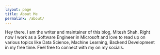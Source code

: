 ```yaml
---
layout: page
title: About Me
permalink: /about/
---
```


Hey there. I am the writer and maintainer of this blog, Mitesh Shah. Right now I work as a Software Engineer in Microsoft and love to read up on various topics like Data Science, Machine Learning, Backend Development in my free time. Feel free to connect with my on my socials.
